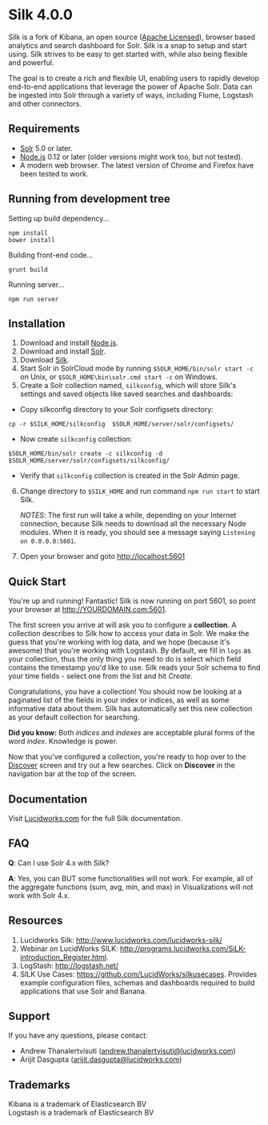 # Silk 4.0.0

Silk is a fork of Kibana, an open source ([Apache Licensed](https://github.com/LucidWorks/silk/blob/dev/LICENSE.md)), browser based analytics and search dashboard for Solr. Silk is a snap to setup and start using. Silk strives to be easy to get started with, while also being flexible and powerful.

The goal is to create a rich and flexible UI, enabling users to rapidly develop end-to-end applications that leverage the power of Apache Solr. Data can be ingested into Solr through a variety of ways, including Flume, Logstash and other connectors.

## Requirements

- [Solr](http://lucene.apache.org/solr/mirrors-solr-latest-redir.html) 5.0 or later.
- [Node.js](https://nodejs.org/) 0.12 or later (older versions might work too, but not tested).
- A modern web browser. The latest version of Chrome and Firefox have been tested to work.

## Running from development tree

Setting up build dependency...

```
npm install
bower install
```

Building front-end code...

```
grunt build
```

Running server...

```
npm run server
```

## Installation

1. Download and install [Node.js](https://nodejs.org/).
2. Download and install [Solr](http://lucene.apache.org/solr/mirrors-solr-latest-redir.html).
3. Download [Silk](https://github.com/LucidWorks/silk).
4. Start Solr in SolrCloud mode by running `$SOLR_HOME/bin/solr start -c` on Unix, or `$SOLR_HOME\bin\solr.cmd start -c` on Windows.
5. Create a Solr collection named, `silkconfig`, which will store Silk's settings and saved objects like saved searches and dashboards:
  * Copy silkconfig directory to your Solr configsets directory:

  ```
  cp -r $SILK_HOME/silkconfig  $SOLR_HOME/server/solr/configsets/
  ```

  * Now create `silkconfig` collection:

  ```
  $SOLR_HOME/bin/solr create -c silkconfig -d $SOLR_HOME/server/solr/configsets/silkconfig/
  ```

  * Verify that `silkconfig` collection is created in the Solr Admin page.

6. Change directory to `$SILK_HOME` and run command `npm run start` to start Silk.

    _NOTES_: The first run will take a while, depending on your Internet connection, because Silk needs to download all the necessary Node modules. When it is ready, you should see a message saying `Listening on 0.0.0.0:5601`.
7. Open your browser and goto [http://localhost:5601](http://localhost:5601)

## Quick Start

You're up and running! Fantastic! Silk is now running on port 5601, so point your browser at http://YOURDOMAIN.com:5601.

The first screen you arrive at will ask you to configure a **collection**. A collection describes to Silk how to access your data in Solr. We make the guess that you're working with log data, and we hope (because it's awesome) that you're working with Logstash. By default, we fill in `logs` as your collection, thus the only thing you need to do is select which field contains the timestamp you'd like to use. Silk reads your Solr schema to find your time fields - select one from the list and hit *Create*.

Congratulations, you have a collection! You should now be looking at a paginated list of the fields in your index or indices, as well as some informative data about them. Silk has automatically set this new collection as your default collection for searching.

**Did you know:** Both *indices* and *indexes* are acceptable plural forms of the word *index*. Knowledge is power.

Now that you've configured a collection, you're ready to hop over to the [Discover](#discover) screen and try out a few searches. Click on **Discover** in the navigation bar at the top of the screen.

## Documentation

Visit [Lucidworks.com](http://lucidworks.com/) for the full Silk documentation.

## FAQ

__Q__: Can I use Solr 4.x with Silk?

__A__: Yes, you can BUT some functionalities will not work. For example, all of the aggregate functions (sum, avg, min, and max) in Visualizations will not work with Solr 4.x.

## Resources

1.	Lucidworks Silk: http://www.lucidworks.com/lucidworks-silk/
2.	Webinar on LucidWorks SILK: http://programs.lucidworks.com/SiLK-introduction_Register.html.
3.	LogStash: http://logstash.net/
4.	SILK Use Cases: https://github.com/LucidWorks/silkusecases. Provides example configuration files, schemas and dashboards required to build applications that use Solr and Banana.

## Support

If you have any questions, please contact:
- Andrew Thanalertvisuti (andrew.thanalertvisuti@lucidworks.com)
- Arijit Dasgupta (arijit.dasgupta@lucidworks.com)

## Trademarks

Kibana is a trademark of Elasticsearch BV  
Logstash is a trademark of Elasticsearch BV
